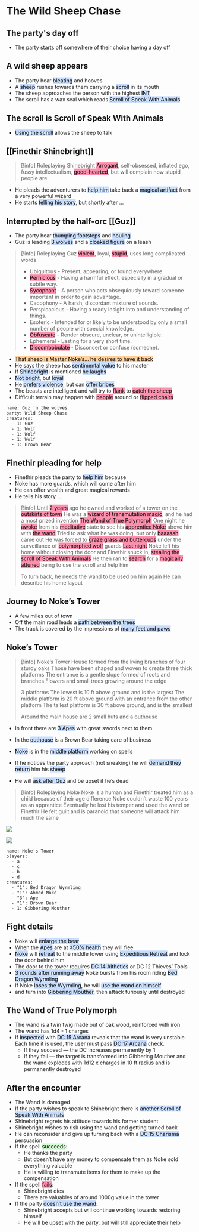 # The Wild Sheep Chase
## The party's day off
- The party starts off somewhere of their choice having a day off

## A wild sheep appears
- The party hear <mark style="background: #ADCCFFA6;">bleating</mark> and hooves
- A <mark style="background: #ADCCFFA6;">sheep</mark> rushes towards them carrying a <mark style="background: #ADCCFFA6;">scroll</mark> in its mouth
- The sheep approaches the person with the highest <mark style="background: #ADCCFFA6;">INT</mark>
- The scroll has a wax seal which reads <mark style="background: #ADCCFFA6;">Scroll of Speak With Animals</mark>

## The scroll is Scroll of Speak With Animals
- <mark style="background: #ADCCFFA6;">Using the scroll</mark> allows the sheep to talk

## [[Finethir Shinebright]]
> [!info] Roleplaying Shinebright
> <mark style="background: #FF5582A6;">Arrogant</mark>, self-obsessed, inflated ego, fussy intellectualism, <mark style="background: #FF5582A6;">good-hearted</mark>, but will complain how stupid people are
- He pleads the adventurers to <mark style="background: #ADCCFFA6;">help him</mark> take back a <mark style="background: #ADCCFFA6;">magical artifact</mark> from a very powerful wizard
- He starts <mark style="background: #ADCCFFA6;">telling his story</mark>, but shortly after …

## Interrupted by the half-orc [[Guz]] 
- The party hear <mark style="background: #ADCCFFA6;">thumping footsteps</mark> and <mark style="background: #ADCCFFA6;">houling</mark>
- Guz is leading <mark style="background: #ADCCFFA6;">3 wolves</mark> and a <mark style="background: #ADCCFFA6;">cloaked figure</mark> on a leash
> [!info] Roleplaying Guz
> <mark style="background: #FF5582A6;">violent</mark>, loyal, <mark style="background: #FF5582A6;">stupid</mark>, uses long complicated words
> 
> - Ubiquitous - Present, appearing, or found everywhere
> - <mark style="background: #FF5582A6;">Pernicious</mark> - Having a harmful effect, especially in a gradual or subtle way.
> - <mark style="background: #FF5582A6;">Sycophant</mark> - A person who acts obsequiously toward someone important in order to gain advantage.
> - Cacophony - A harsh, discordant mixture of sounds.
> - Perspicacious - Having a ready insight into and understanding of things.
> - Esoteric - Intended for or likely to be understood by only a small number of people with special knowledge.
> - <mark style="background: #FF5582A6;">Obfuscate</mark> - Render obscure, unclear, or unintelligible.
> - Ephemeral - Lasting for a very short time.
> - <mark style="background: #FF5582A6;">Discombobulate</mark> - Disconcert or confuse (someone).

- <mark style="background: #FFB86CA6;">That sheep is Master Noke’s… he desires to have it back</mark>
- He says the sheep has <mark style="background: #ADCCFFA6;">sentimental value</mark> to his master 
- If <mark style="background: #ADCCFFA6;">Shinebright</mark> is mentioned <mark style="background: #ADCCFFA6;">he laughs</mark>
- <mark style="background: #ADCCFFA6;">Not bright</mark>, but <mark style="background: #ADCCFFA6;">loyal</mark>
- He <mark style="background: #ADCCFFA6;">prefers violence</mark>, but can <mark style="background: #ADCCFFA6;">offer bribes</mark>
- The beasts are intelligent and will try to <mark style="background: #FF5582A6;">flank</mark> to <mark style="background: #FF5582A6;">catch the sheep</mark>
- Difficult terrain may happen with <mark style="background: #FF5582A6;">people</mark> around or <mark style="background: #FF5582A6;">flipped chairs</mark>

```encounter
name: Guz 'n the wolves
party: Wild Sheep Chase
creatures:
  - 1: Guz
  - 1: Wolf
  - 1: Wolf
  - 1: Wolf
  - 1: Brown Bear
```

## Finethir pleading for help
- Finethir pleads the party to <mark style="background: #ADCCFFA6;">help him</mark> because
- Noke has more guards, which will come after him
- He can offer wealth and great magical rewards
- He tells his story …
> [!info]
> Until <mark style="background: #FF5582A6;">2 years</mark> ago he owned and worked of a tower on the <mark style="background: #FF5582A6;">outskirts of town</mark>
> He was a <mark style="background: #FF5582A6;">wizard of transmutation magic</mark>, and he had a most prized invention
> <mark style="background: #FF5582A6;">The Wand of True Polymorph</mark>
> One night he <mark style="background: #FF5582A6;">awoke</mark> from his <mark style="background: #FF5582A6;">meditative</mark> state to see his <mark style="background: #FF5582A6;">apprentice Noke</mark> above him with <mark style="background: #FF5582A6;">the wand</mark>
> Tried to ask what he was doing, but only <mark style="background: #FF5582A6;">baaaaah</mark> came out
> He was forced to <mark style="background: #FF5582A6;">graze grass and buttercups</mark> under the surveillance of <mark style="background: #FF5582A6;">polymorphed wolf</mark> guards
> <mark style="background: #FF5582A6;">Last night</mark> Noke left his home without closing the door and Finethir snuck in, <mark style="background: #FF5582A6;">stealing the scroll of Speak With Animals</mark> 
> He then ran to <mark style="background: #FF5582A6;">search</mark> for a <mark style="background: #FF5582A6;">magically attuned</mark> being to use the scroll and help him
> 
> To turn back, he needs the wand to be used on him again
> He can describe his home layout

## Journey to Noke’s Tower
- A few miles out of town
- Off the main road leads a <mark style="background: #ADCCFFA6;">path between the trees</mark>
- The track is covered by the impressions of <mark style="background: #ADCCFFA6;">many feet and paws</mark>

## Noke’s Tower 
> [!info] Noke’s Tower
> House formed from the living branches of four sturdy oaks
> Those have been shaped and woven to create three thick platforms
> The entrance is a gentle slope formed of roots and branches 
> Flowers and small trees growing around the edge
> 
> 3 platforms 
> The lowest is 10 ft above ground and is the largest
> The middle platform is 20 ft above ground with an entrance from the other platform
> The tallest platform is 30 ft above ground, and is the smallest
> 
> Around the main house are 2 small huts and a outhouse

- In front there are <mark style="background: #ADCCFFA6;">3 Apes</mark> with great swords next to them
- In the <mark style="background: #ADCCFFA6;">outhouse</mark> is a Brown Bear taking care of business

- <mark style="background: #ADCCFFA6;">Noke</mark> is in the <mark style="background: #ADCCFFA6;">middle platform</mark> working on spells
- If he notices the party approach (not sneaking) he will <mark style="background: #ADCCFFA6;">demand they return</mark> him his <mark style="background: #ADCCFFA6;">sheep</mark> 
- He will <mark style="background: #ADCCFFA6;">ask after Guz</mark> and be upset if he’s dead
> [!info] Roleplaying Noke
> Noke is a human and Finethir treated him as a child because of their age difference
> Noke couldn’t waste 100 years as an apprentice 
> Eventually he lost his temper and used the wand on Finethir 
> He felt guilt and is paranoid that someone will attack him much the same

![](https://i.imgur.com/c595vpq.png)

![](https://i.imgur.com/NrpioaB.jpg)

```encounter
name: Noke's Tower
players:
  - a
  - c
  - b
  - d
creatures:
  - "1": Bed Dragon Wyrmling
  - "1": Ahmed Noke
  - "3": Ape
  - "1": Brown Bear
  - 1: Gibbering Mouther
```

## Fight details
- Noke will <mark style="background: #ADCCFFA6;">enlarge the bear</mark>
- When the <mark style="background: #ADCCFFA6;">Apes</mark> are at <mark style="background: #ADCCFFA6;">≤50% health</mark> they will flee
- <mark style="background: #ADCCFFA6;">Noke</mark> will <mark style="background: #ADCCFFA6;">retreat</mark> to the middle tower using <mark style="background: #ADCCFFA6;">Expeditious Retreat</mark> and lock the door behind him
- The door to the tower requires <mark style="background: #ADCCFFA6;">DC 14 Althetics</mark> or DC 12 Thieves’ Tools 
- <mark style="background: #ADCCFFA6;">3 rounds after running away</mark> Noke bursts from his room riding <mark style="background: #ADCCFFA6;">Bed Dragon Wyrmling</mark>
- If Noke <mark style="background: #ADCCFFA6;">loses the Wyrmling</mark>, he will <mark style="background: #ADCCFFA6;">use the wand on himself</mark>
- and turn into <mark style="background: #ADCCFFA6;">Gibbering Mouther</mark>, then attack furiously until destroyed

## The Wand of True Polymorph 
- The wand is a twin twig made out of oak wood, reinforced with iron
- The wand has 1d4 - 1 charges
- If <mark style="background: #ADCCFFA6;">inspected</mark> with <mark style="background: #ADCCFFA6;">DC 15 Arcana</mark> reveals that the wand is very unstable. Each time it is used, the user must pass <mark style="background: #ADCCFFA6;">DC 17 Arcana</mark> check.
	- If they succeed —  the DC increases permanently by 1
	- If they fail —  the target is transformed into Gibbering Mouther and the wand explodes with 1d12 x charges in 10 ft radius and is permanently destroyed
## After the encounter 
- The Wand is damaged
- If the party wishes to speak to Shinebright there is <mark style="background: #ADCCFFA6;">another Scroll of Speak With Animals </mark>
- Shinebright regrets his attitude towards his former student
- Shinebright wishes to risk using the wand and getting turned back 
- He can reconsider and give up turning back with a <mark style="background: #ADCCFFA6;">DC 15 Charisma</mark> persuasion
- If the spell <mark style="background: #BBFABBA6;">succeeds</mark>:
	- He thanks the party 
	- But doesn’t have any money to compensate them as Noke sold everything valuable
	- He is willing to transmute items for them to make up the compensation
- If the spell <mark style="background: #FF5582A6;">fails</mark>:
	- Shinebright dies 
	- There are valuables of around 1000g value in the tower 
- If the party <mark style="background: #ADCCFFA6;">doesn’t use the wand</mark>:
	- Shinebright accepts but will continue working towards restoring himself
	- He will be upset with the party, but will still appreciate their help